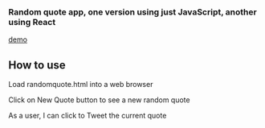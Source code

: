 
<h3>Random quote app, one version using just JavaScript, another using React</h3>
<a href=https://codepen.io/hsienhsiuliao/pen/gdZGbM>demo</a>

## How to use

Load randomquote.html into a web browser

Click on New Quote button to see a new random quote

As a user, I can click to Tweet the current quote
